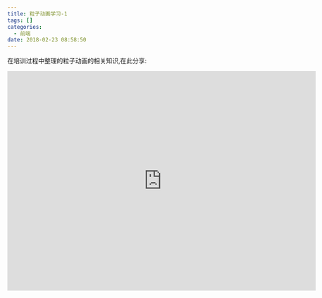 ```yaml
---
title: 粒子动画学习-1
tags: []
categories:
  - 前端
date: 2018-02-23 08:58:50
---
```


在培训过程中整理的粒子动画的相关知识,在此分享:

<center> 
  <iframe src="http://slides.com/zct1989/deck-1/fullscreen" width="700px" height="500px" frameborder="0" scrolling="no"/> 
</center >